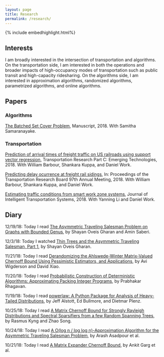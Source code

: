 ```yaml
---
layout: page
title: Research
permalink: /research/
---
```


{% include embedhighlight.html%}

## Interests

I am broadly interested in the intersection of transportation and algorithms. On the transportation side, I am interested in both the operations and broader impacts of high-occupancy modes of transportation such as public transit and high-capacity ridesharing. On the algorithms side, I am interested in approximation algorithms, randomized algorithms, parametrized algorithms, and online algorithms.

## Papers

### Algorithms
<a href="https://arxiv.org/abs/1811.10767">The Batched Set Cover Problem</a>, Manuscript, 2018. With Samitha Samaranayake.

### Transportation

<a href="https://www.sciencedirect.com/science/article/pii/S0968090X18307101">Prediction of arrival times of freight traffic on US railroads using support vector regression</a>, Transportation Research Part C: Emerging Technologies, 2018. With William Barbour, Shankara Kuppa, and Daniel Work.

<a href="https://trid.trb.org/view/1496714">Predicting delay ocurrence at freight rail sidings</a>, In: Proceedings of the Transportation Research Board 97th Annual Meeting, 2018. With William Barbour, Shankara Kuppa, and Daniel Work.

<a href="https://www.tandfonline.com/doi/abs/10.1080/15472450.2018.1438274">Estimating traffic conditions from smart work zone systems</a>, Journal of Intelligent Transportation Systems, 2018. With Yanning Li and Daniel Work.

## Diary
12/19/18: Today I read <a href="https://arxiv.org/pdf/0909.2849.pdf">The Asymmetric Traveling Salesman Problem on Graphs with Bounded Genus</a>, by Shayan Oveis Gharan and Amin Saberi.

12/3/18: Today I watched <a href="https://www.birs.ca/events/2018/5-day-workshops/18w5088/videos/watch/201809250934-OveisGharan.html">Thin Trees and the Asymmetric Traveling Salesman, Part 1</a>, by Shayan Oveis Gharan.

11/21/18: Today I read <a href="http://theoryofcomputing.org/articles/v004a003/">Derandomizing the Ahlswede-Winter Matrix-Valued Chernoff Bound Using Pessimistic Estimators, and Applications</a>, by Avi Wigderson and David Xiao.

11/20/18: Today I read <a href="https://www.sciencedirect.com/science/article/pii/0022000088900037">Probabilistic Construction of Deterministic Algorithms: Approximating Packing Integer Programs</a>, by Prabhakar Rhagavan.

11/19/18: Today I read <a href="https://journals.plos.org/plosone/article?id=10.1371/journal.pone.0085777">powerlaw: A Python Package for Analysis of Heavy-Tailed Distributions</a>, by Jeff Alstott, Ed Bullmore, and Dietmar Plenz.

10/25/18: Today I read <a href="https://arxiv.org/pdf/1810.08345.pdf">A Matrix Chernoff Bound for Strongly Rayleigh Distributions and Spectral Sparsifiers from a few Random Spanning Trees</a>, by Rasmus Kyng and Zhao Song.

10/24/18: Today I read <a href="https://pubsonline.informs.org/doi/pdf/10.1287/opre.2017.1603">A O(log n / log log n)-Approximation Algorithm for the Asymmetric Traveling Salesman Problem</a>, by Arash Asadpour et al.

10/21/18: Today I read <a href="https://arxiv.org/pdf/1704.03864.pdf">A Matrix Expander Chernoff Bound</a>, by Ankit Garg et al.

